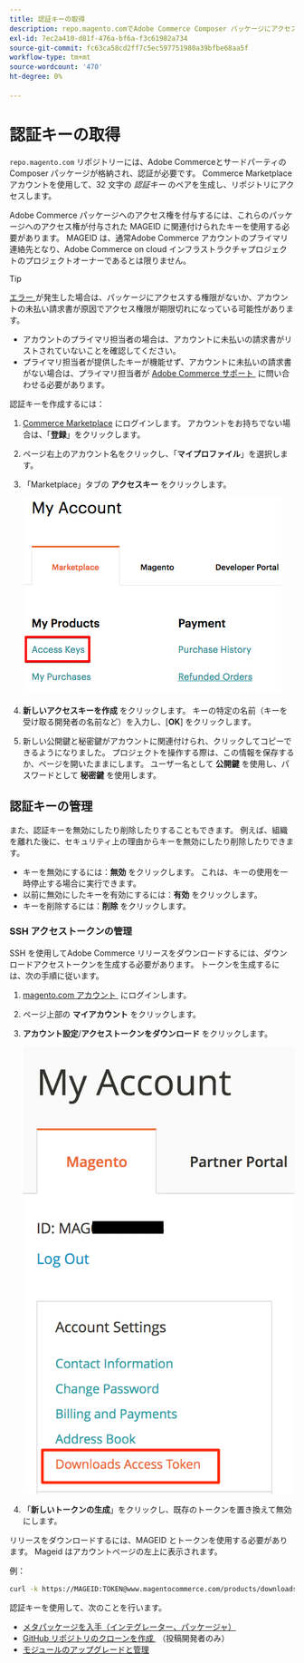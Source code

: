 ```yaml
---
title: 認証キーの取得
description: repo.magento.comでAdobe Commerce Composer パッケージにアクセスするための資格情報を取得するには、次の手順に従います。
exl-id: 7ec2a410-d81f-476a-bf6a-f3c61982a734
source-git-commit: fc63ca58cd2ff7c5ec597751980a39bfbe68aa5f
workflow-type: tm+mt
source-wordcount: '470'
ht-degree: 0%

---
```


# 認証キーの取得

`repo.magento.com` リポジトリーには、Adobe Commerceとサードパーティの Composer パッケージが格納され、認証が必要です。 Commerce Marketplace アカウントを使用して、32 文字の *認証キー* のペアを生成し、リポジトリにアクセスします。

Adobe Commerce パッケージへのアクセス権を付与するには、これらのパッケージへのアクセス権が付与された MAGEID に関連付けられたキーを使用する必要があります。 MAGEID は、通常Adobe Commerce アカウントのプライマリ連絡先となり、Adobe Commerce on cloud インフラストラクチャプロジェクトのプロジェクトオーナーであるとは限りません。

>[!TIP]
>
>[&#x200B; エラー &#x200B;](https://experienceleague.adobe.com/docs/commerce-knowledge-base/kb/troubleshooting/deployment/magento-commerce-cloud-repo-could-not-be-accessed-403-forbidden-or-404-not-found-error-when-deploying.html?lang=ja) が発生した場合は、パッケージにアクセスする権限がないか、アカウントの未払い請求書が原因でアクセス権限が期限切れになっている可能性があります。
>
>* アカウントのプライマリ担当者の場合は、アカウントに未払いの請求書がリストされていないことを確認してください。
>* プライマリ担当者が提供したキーが機能せず、アカウントに未払いの請求書がない場合は、プライマリ担当者が [Adobe Commerce サポート &#x200B;](https://experienceleague.adobe.com/docs/commerce-knowledge-base/kb/help-center-guide/magento-help-center-user-guide.html?lang=ja#submit-ticket) に問い合わせる必要があります。

認証キーを作成するには：

1. [Commerce Marketplace](https://commercemarketplace.adobe.com/) にログインします。 アカウントをお持ちでない場合は、「**登録**」をクリックします。

1. ページ右上のアカウント名をクリックし、「**マイプロファイル**」を選択します。

1. 「Marketplace」タブの **アクセスキー** をクリックします。

   ![Commerce Marketplaceの安全なアクセスキーの取得 &#x200B;](../../assets/installation/cloud_access-key.png)

1. **新しいアクセスキーを作成** をクリックします。 キーの特定の名前（キーを受け取る開発者の名前など）を入力し、[**OK**] をクリックします。

1. 新しい公開鍵と秘密鍵がアカウントに関連付けられ、クリックしてコピーできるようになりました。 プロジェクトを操作する際は、この情報を保存するか、ページを開いたままにします。 ユーザー名として **公開鍵** を使用し、パスワードとして **秘密鍵** を使用します。

## 認証キーの管理

また、認証キーを無効にしたり削除したりすることもできます。 例えば、組織を離れた後に、セキュリティ上の理由からキーを無効にしたり削除したりできます。

* キーを無効にするには：**無効** をクリックします。 これは、キーの使用を一時停止する場合に実行できます。
* 以前に無効にしたキーを有効にするには：**有効** をクリックします。
* キーを削除するには：**削除** をクリックします。

### SSH アクセストークンの管理

SSH を使用してAdobe Commerce リリースをダウンロードするには、ダウンロードアクセストークンを生成する必要があります。 トークンを生成するには、次の手順に従います。

1. [magento.com アカウント &#x200B;](https://account.magento.com/customer/account/login) にログインします。
1. ページ上部の **マイアカウント** をクリックします。
1. **アカウント設定**/**アクセストークンをダウンロード** をクリックします。

   ![&#x200B; キーへのアクセス &#x200B;](../../assets/installation/connect_keys1.png)

1. 「**新しいトークンの生成**」をクリックし、既存のトークンを置き換えて無効にします。

リリースをダウンロードするには、MAGEID とトークンを使用する必要があります。 Mageid はアカウントページの左上に表示されます。

例：

```bash
curl -k https://MAGEID:TOKEN@www.magentocommerce.com/products/downloads/info/help
```

認証キーを使用して、次のことを行います。

* [メタパッケージを入手（インテグレーター、パッケージャ）](../composer.md)
* [GitHub リポジトリのクローンを作成 &#x200B;](https://developer.adobe.com/commerce/contributor/guides/install/clone-repository/) （投稿開発者のみ）
* [モジュールのアップグレードと管理](../../upgrade/modules/upgrade.md)
